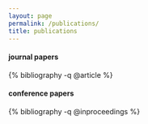 ```yaml
---
layout: page
permalink: /publications/
title: publications
---
```


#### journal papers
{% bibliography -q @article %}

#### conference papers
{% bibliography -q @inproceedings %}